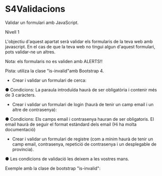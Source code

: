 # S4Validacions
Validar un formulari amb JavaScript.

Nivell 1

L'objectiu d'aquest apartat serà validar els formularis de la teva web amb javascript. En el cas de que la teva web no tingui algun d'aquest formulari, pots validar-ne un altres. 

Nota: els formularis no es validen amb ALERTS!! 

Pista: utiliza la clase "is-invalid"amb Bootstrap 4.


- Crear i validar un formulari de cerca:

● Condicions: La paraula introduïda haurà de ser obligatòria i contenir més de 3 caràcters.


- Crear i validar un formulari de login (haurà de tenir un camp email i un altre de contrasenya): 

● Condicions: Els camps email i contrasenya hauran de ser obligatoris. El email haurà de seguir
el format estàndard dels email (Hi ha molta documentació)



- Crear i validar un formulari de registre (com a mínim haurà de tenir un camp email, contrasenya, repetició de contrasenya i un desplegable de província).

● Les condicions de validació les deixem a les vostres mans.


Exemple amb la clase de bootstrap "is-invalid":
